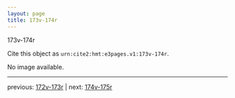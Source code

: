 ```yaml
---
layout: page
title: 173v-174r
---
```


173v-174r

Cite this object as `urn:cite2:hmt:e3pages.v1:173v-174r`.

No image available. 



---

previous: [172v-173r](../172v-173r/) | next: [174v-175r](../174v-175r/)